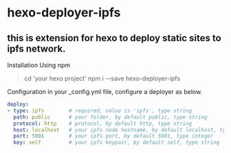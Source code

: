 # hexo-deployer-ipfs
## this is extension for hexo to deploy static sites to ipfs network.

Installation
Using npm
> cd 'your hexo project'
> npm i --save hexo-deployer-ipfs

Configuration
in your _config.yml file, configure a deployer as below.

```yaml
deploy:
- type: ipfs        # required, value is 'ipfs', type string
  path: public      # your folder, by default public, type string
  protocol: http    # protocol, by default http, type string
  host: localhost   # your ipfs node hostname, by default localhost, type string
  port: 5001        # your ipfs port, by default 5001, type integer
  key: self         # your ipfs keypair, by default self, type string
```
